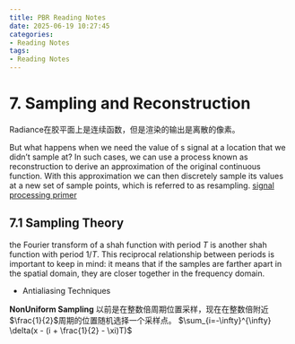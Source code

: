 ```yaml
---
title: PBR Reading Notes
date: 2025-06-19 10:27:45
categories:
- Reading Notes
tags: 
- Reading Notes
---
```


# 7. Sampling and Reconstruction

Radiance在胶平面上是连续函数，但是渲染的输出是离散的像素。

 But what happens when we need the value of s signal at a location that we didn’t sample at?  In such cases, we can use a process known as reconstruction to derive an approximation of the original continuous function. With this approximation we can then discretely sample its values at a new set of sample points, which is referred to as resampling.
[signal processing primer](https://therealmjp.github.io/posts/signal-processing-primer/)


## 7.1 Sampling Theory

the Fourier transform of a shah function with period $T$ is another shah function with period $1/T$. This reciprocal relationship between periods is important to keep in mind: it means that if the samples are farther apart in the spatial domain, they are closer together in the frequency domain.

- Antialiasing Techniques

**NonUniform Sampling**
以前是在整数倍周期位置采样，现在在整数倍附近$\frac{1}{2}$周期的位置随机选择一个采样点。
  $\sum_{i=-\infty}^{\infty} \delta(x - (i + \frac{1}{2} - \xi)T)$